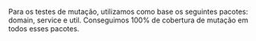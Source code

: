 Para os testes de mutação, utilizamos como base os seguintes pacotes: domain, service e util.
Conseguimos 100% de cobertura de mutação em todos esses pacotes.